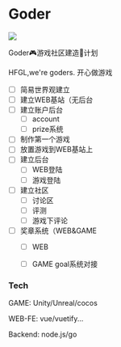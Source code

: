 # Goder

[![](<https://img.shields.io/badge/Author-parz1-blue>)](https://github.com/parz1)

Goder:video_game:游戏社区建造:rocket:计划

HFGL,we're goders. 开心做游戏

- [ ] 简易世界观建立
- [ ] 建立WEB基站（无后台
- [ ] 建立账户后台
  - [ ] account
  - [ ] prize系统
- [ ] 制作第一个游戏
- [ ] 放置游戏到WEB基站上
- [ ] 建立后台
  - [ ] WEB登陆
  - [ ] 游戏登陆
- [ ] 建立社区
  - [ ] 讨论区
  - [ ] 评测
  - [ ] 游戏下评论
- [ ] 奖章系统（WEB&GAME
  - [ ] WEB
  - [ ] GAME goal系统对接



### Tech

GAME: Unity/Unreal/cocos

WEB-FE: vue/vuetify...

Backend: node.js/go